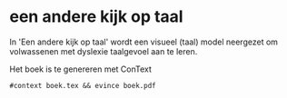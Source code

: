 # een andere kijk op taal

In 'Een andere kijk op taal' wordt een visueel (taal) model neergezet om volwassenen met dyslexie taalgevoel aan te leren.

Het boek is te genereren met ConText
```
#context boek.tex && evince boek.pdf
```
